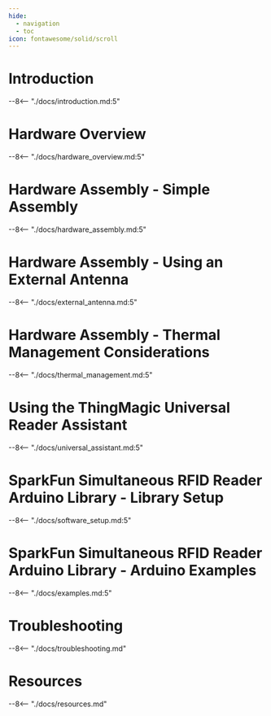 ```yaml
---
hide:
  - navigation
  - toc
icon: fontawesome/solid/scroll
---
```


# Introduction
--8<-- "./docs/introduction.md:5"

# Hardware Overview
--8<-- "./docs/hardware_overview.md:5"

# Hardware Assembly - Simple Assembly
--8<-- "./docs/hardware_assembly.md:5"

# Hardware Assembly - Using an External Antenna
--8<-- "./docs/external_antenna.md:5"

# Hardware Assembly - Thermal Management Considerations
--8<-- "./docs/thermal_management.md:5"

# Using the ThingMagic Universal Reader Assistant
--8<-- "./docs/universal_assistant.md:5"

# SparkFun Simultaneous RFID Reader Arduino Library - Library Setup
--8<-- "./docs/software_setup.md:5"

# SparkFun Simultaneous RFID Reader Arduino Library - Arduino Examples
--8<-- "./docs/examples.md:5"

# Troubleshooting
--8<-- "./docs/troubleshooting.md"

# Resources
--8<-- "./docs/resources.md"
